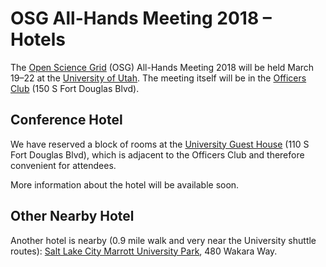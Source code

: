 # OSG All-Hands Meeting 2018 &ndash; Hotels

The [Open Science Grid](https://www.opensciencegrid.org) (OSG) All-Hands Meeting 2018 will be held March 19&ndash;22 at
the [University of Utah](https://www.utah.edu/).  The meeting itself will be in the [Officers
Club](http://www.universityguesthouse.com/Officers-Club) (150 S Fort Douglas Blvd).

## Conference Hotel

We have reserved a block of rooms at the [University Guest
House](http://www.universityguesthouse.com/University-Guest-House) (110 S Fort Douglas Blvd), which is adjacent to the
Officers Club and therefore convenient for attendees.

More information about the hotel will be available soon.

## Other Nearby Hotel

Another hotel is nearby (0.9 mile walk and very near the University shuttle routes): [Salt Lake City Marrott University
Park](http://www.marriott.com/hotels/travel/slcup-salt-lake-city-marriott-university-park/), 480 Wakara Way.
